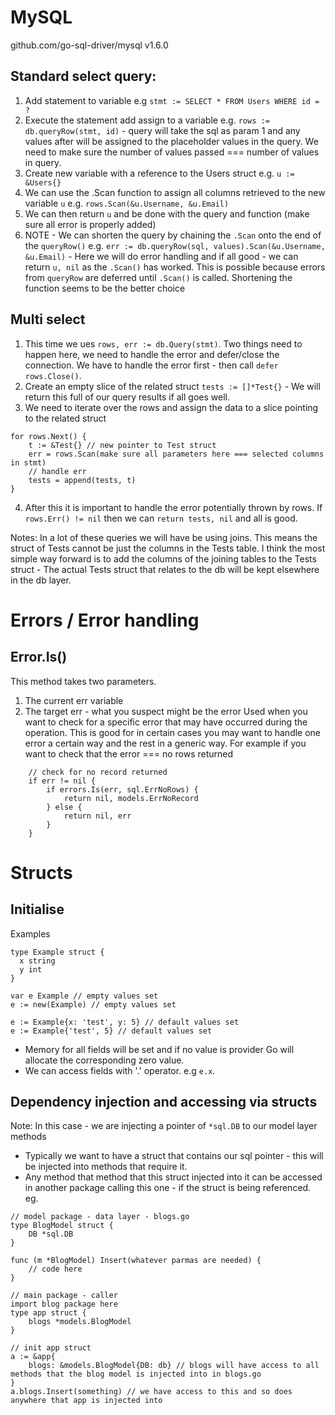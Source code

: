 # MySQL

github.com/go-sql-driver/mysql v1.6.0

## Standard select query:

1. Add statement to variable e.g `stmt := SELECT * FROM Users WHERE id = ?`
2. Execute the statement add assign to a variable e.g. `rows := db.queryRow(stmt, id)` - query will take the sql as param 1 and any values after will be assigned to the placeholder values in the query. We need to make sure the number of values passed === number of values in query.
3. Create new variable with a reference to the Users struct e.g. `u := &Users{}`
4. We can use the .Scan function to assign all columns retrieved to the new variable `u` e.g. `rows.Scan(&u.Username, &u.Email)`
5. We can then return `u` and be done with the query and function (make sure all error is properly added)
6. NOTE - We can shorten the query by chaining the `.Scan` onto the end of the `queryRow()` e.g. `err := db.queryRow(sql, values).Scan(&u.Username, &u.Email)` - Here we will do error handling and if all good - we can return `u, nil` as the `.Scan()` has worked. This is possible because errors from `queryRow` are deferred until `.Scan()` is called. Shortening the function seems to be the better choice

## Multi select

1. This time we ues `rows, err := db.Query(stmt)`. Two things need to happen here, we need to handle the error and defer/close the connection. We have to handle the error first - then call `defer rows.Close()`.
2. Create an empty slice of the related struct `tests := []*Test{}` - We will return this full of our query results if all goes well.
3. We need to iterate over the rows and assign the data to a slice pointing to the related struct

```
for rows.Next() {
    t := &Test{} // new pointer to Test struct
    err = rows.Scan(make sure all parameters here === selected columns in stmt)
    // handle err
    tests = append(tests, t)
}
```

4. After this it is important to handle the error potentially thrown by rows. If `rows.Err() != nil` then we can `return tests, nil` and all is good.

Notes: In a lot of these queries we will have be using joins. This means the struct of Tests cannot be just the columns in the Tests table. I think the most simple way forward is to add the columns of the joining tables to the Tests struct - The actual Tests struct that relates to the db will be kept elsewhere in the db layer.

# Errors / Error handling

## Error.Is()

This method takes two parameters.

1. The current err variable
2. The target err - what you suspect might be the error
   Used when you want to check for a specific error that may have occurred during the operation. This is good for in certain cases you may want to handle one error a certain way and the rest in a generic way. For example if you want to check that the error === no rows returned

```
    // check for no record returned
	if err != nil {
		if errors.Is(err, sql.ErrNoRows) {
			return nil, models.ErrNoRecord
		} else {
			return nil, err
		}
	}
```

# Structs 
## Initialise 
Examples    
```
type Example struct {
  x string
  y int
}

var e Example // empty values set 
e := new(Example) // empty values set

e := Example{x: 'test', y: 5} // default values set
e := Example{'test', 5} // default values set

```
- Memory for all fields will be set and if no value is provider Go will allocate the corresponding zero value.
- We can access fields with '.' operator. e.g `e.x`.

## Dependency injection and accessing via structs 
Note: In this case - we are injecting a pointer of `*sql.DB` to our model layer methods 
- Typically we want to have a struct that contains our sql pointer - this will be injected into methods that require it. 
- Any method that method that this struct injected into it can be accessed in another package calling this one - if the struct is being referenced.
eg.
```
// model package - data layer - blogs.go
type BlogModel struct {
	DB *sql.DB
}

func (m *BlogModel) Insert(whatever parmas are needed) {
	// code here 
}

// main package - caller
import blog package here
type app struct {
	blogs *models.BlogModel
}

// init app struct
a := &app{
	blogs: &models.BlogModel{DB: db} // blogs will have access to all methods that the blog model is injected into in blogs.go 
}
a.blogs.Insert(something) // we have access to this and so does anywhere that app is injected into
```


